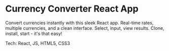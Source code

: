 # Currency Converter React App

Convert currencies instantly with this sleek React app. Real-time rates, multiple currencies, and a clean interface. Select, input, view results. Clone, install, start - it's that easy!

Tech: React, JS, HTML5, CSS3
